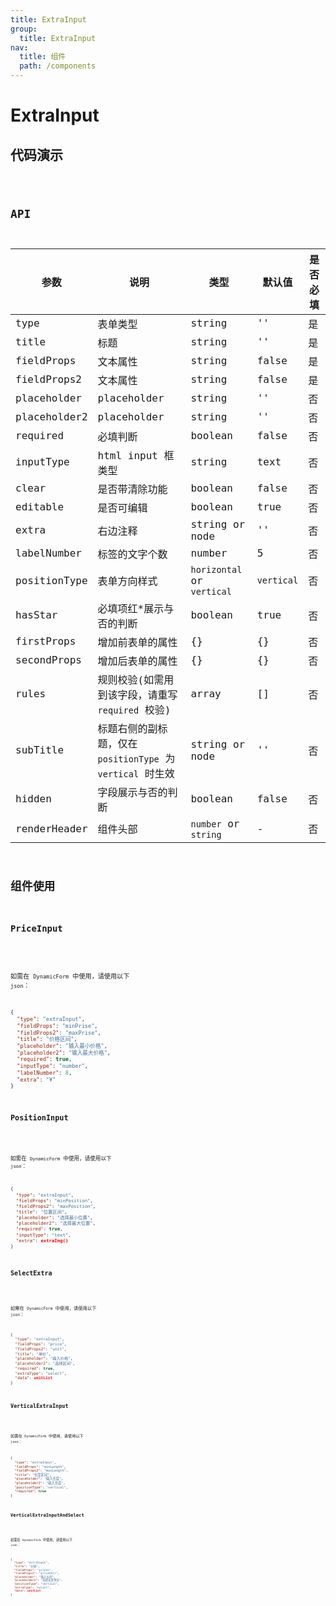 ```yaml
---
title: ExtraInput
group:
  title: ExtraInput
nav:
  title: 组件
  path: /components
---
```


# ExtraInput

## 代码演示

<code src="./demo/index.tsx" />

## API

| 参数         | 说明                                                       | 类型                       | 默认值     | 是否必填 |
| ------------ | ---------------------------------------------------------- | -------------------------- | ---------- | -------- |
| type         | 表单类型                                                   | string                     | ''         | 是       |
| title        | 标题                                                       | string                     | ''         | 是       |
| fieldProps   | 文本属性                                                   | string                     | false      | 是       |
| fieldProps2  | 文本属性                                                   | string                     | false      | 是       |
| placeholder  | placeholder                                                | string                     | ''         | 否       |
| placeholder2 | placeholder                                                | string                     | ''         | 否       |
| required     | 必填判断                                                   | boolean                    | false      | 否       |
| inputType    | html input 框类型                                          | string                     | text       | 否       |
| clear        | 是否带清除功能                                             | boolean                    | false      | 否       |
| editable     | 是否可编辑                                                 | boolean                    | true       | 否       |
| extra        | 右边注释                                                   | string or node             | ''         | 否       |
| labelNumber  | 标签的文字个数                                             | number                     | 5          | 否       |
| positionType | 表单方向样式                                               | `horizontal` or `vertical` | `vertical` | 否       |
| hasStar      | 必填项红\*展示与否的判断                                   | boolean                    | true       | 否       |
| firstProps   | 增加前表单的属性                                           | {}                         | {}         | 否       |
| secondProps  | 增加后表单的属性                                           | {}                         | {}         | 否       |
| rules        | 规则校验(如需用到该字段，请重写 `required` 校验)           | array                      | []         | 否       |
| subTitle     | 标题右侧的副标题，仅在 `positionType` 为 `vertical` 时生效 | string or node             | ''         | 否       |
| hidden       | 字段展示与否的判断                                         | boolean                    | false      | 否       |
| renderHeader | 组件头部                                                   | `number` or `string`       | -          | 否       |

## 组件使用

### PriceInput

<code src="./demo/priceInput.tsx" />

如需在 `DynamicForm` 中使用，请使用以下 `json`：

```json
{
  "type": "extraInput",
  "fieldProps": "minPrise",
  "fieldProps2": "maxPrise",
  "title": "价格区间",
  "placeholder": "输入最小价格",
  "placeholder2": "输入最大价格",
  "required": true,
  "inputType": "number",
  "labelNumber": 8,
  "extra": "¥"
}
```

### PositionInput

<code src="./demo/positionInput.tsx" />

如需在 `DynamicForm` 中使用，请使用以下 `json`：

```json
{
  "type": "extraInput",
  "fieldProps": "minPosition",
  "fieldProps2": "maxPosition",
  "title": "位置区间",
  "placeholder": "选择最小位置",
  "placeholder2": "选择最大位置",
  "required": true,
  "inputType": "text",
  "extra": extraImg()
}
```

### SelectExtra

<code src="./demo/selectExtra.tsx" />

如需在 `DynamicForm` 中使用，请使用以下 `json`：

```json
{
  "type": "extraInput",
  "fieldProps": "price",
  "fieldProps2": "unit",
  "title": "单价",
  "placeholder": "输入价格",
  "placeholder2": "选择区间",
  "required": true,
  "extraType": "select",
  "data": unitList
}
```

### VerticalExtraInput

<code src="./demo/verticalExtraInput.tsx" />

如需在 `DynamicForm` 中使用，请使用以下 `json`：

```json
{
  "type": "extraInput",
  "fieldProps": "minLength",
  "fieldProps2": "maxLength",
  "title": "长度区间",
  "placeholder": "输入长度",
  "placeholder2": "输入长度",
  "positionType": "vertical",
  "required": true
}
```

### VerticalExtraInputAndSelect

<code src="./demo/verticalExtraInputAndSelect.tsx" />

如需在 `DynamicForm` 中使用，请使用以下 `json`：

```json
{
  "type": "extraInput",
  "title": "价格",
  "fieldProps": "prices",
  "fieldProps2": "priceUnit",
  "placeholder": "输入长度",
  "placeholder2": "选择长度单位",
  "positionType": "vertical",
  "extraType": "select",
  "data": unitList
}
```
